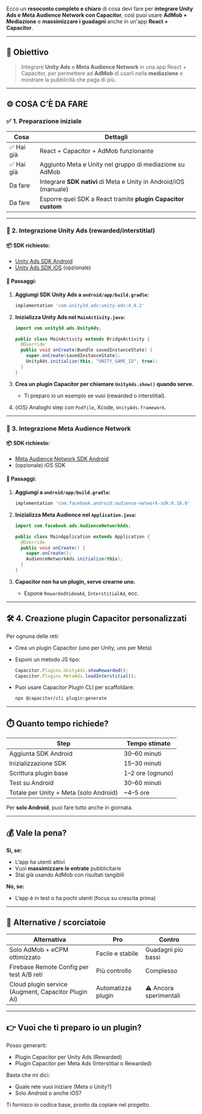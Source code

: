 Ecco un **resoconto completo e chiaro** di cosa devi fare per **integrare Unity Ads e Meta Audience Network con Capacitor**, così puoi usare **AdMob + Mediazione** e **massimizzare i guadagni** anche in un'app **React + Capacitor**.

---

## 🎯 Obiettivo

> Integrare **Unity Ads** e **Meta Audience Network** in una app React + Capacitor, per permettere ad **AdMob** di usarli nella **mediazione** e mostrare la pubblicità che paga di più.

---

## ⚙️ COSA C’È DA FARE

### ✅ 1. Preparazione iniziale

| Cosa       | Dettagli                                                          |
| ---------- | ----------------------------------------------------------------- |
| ✅ Hai già | React + Capacitor + AdMob funzionante                             |
| ✅ Hai già | Aggiunto Meta e Unity nel gruppo di mediazione su AdMob           |
| Da fare    | Integrare **SDK nativi** di Meta e Unity in Android/iOS (manuale) |
| Da fare    | Esporre quei SDK a React tramite **plugin Capacitor custom**      |

---

### 🔧 2. Integrazione Unity Ads (rewarded/interstitial)

#### 📦 SDK richiesto:

- [Unity Ads SDK Android](https://unityads.unity3d.com/help/unity/integration-guide-android)
- [Unity Ads SDK iOS](https://unityads.unity3d.com/help/unity/integration-guide-ios) (opzionale)

#### 📁 Passaggi:

1. **Aggiungi SDK Unity Ads a `android/app/build.gradle`:**

   ```gradle
   implementation 'com.unity3d.ads:unity-ads:4.9.2'
   ```

2. **Inizializza Unity Ads nel `MainActivity.java`:**

   ```java
   import com.unity3d.ads.UnityAds;

   public class MainActivity extends BridgeActivity {
     @Override
     public void onCreate(Bundle savedInstanceState) {
       super.onCreate(savedInstanceState);
       UnityAds.initialize(this, "UNITY_GAME_ID", true);
     }
   }
   ```

3. **Crea un plugin Capacitor per chiamare `UnityAds.show()` quando serve.**

   - Ti preparo io un esempio se vuoi (rewarded o interstitial).

4. (iOS) Analoghi step con `Podfile`, Xcode, `UnityAds.framework`.

---

### 🔧 3. Integrazione Meta Audience Network

#### 📦 SDK richiesto:

- [Meta Audience Network SDK Android](https://developers.facebook.com/docs/audience-network/guides/android/getting-started/)
- (opzionale) iOS SDK

#### 📁 Passaggi:

1. **Aggiungi a `android/app/build.gradle`:**

   ```gradle
   implementation 'com.facebook.android:audience-network-sdk:6.16.0'
   ```

2. **Inizializza Meta Audience nel `Application.java`:**

   ```java
   import com.facebook.ads.AudienceNetworkAds;

   public class MainApplication extends Application {
     @Override
     public void onCreate() {
       super.onCreate();
       AudienceNetworkAds.initialize(this);
     }
   }
   ```

3. **Capacitor non ha un plugin, serve crearne uno.**

   - Espone `RewardedVideoAd`, `InterstitialAd`, ecc.

---

## 🛠️ 4. Creazione plugin Capacitor personalizzati

Per ognuna delle reti:

- Crea un plugin Capacitor (uno per Unity, uno per Meta)

- Esponi un metodo JS tipo:

  ```ts
  Capacitor.Plugins.UnityAds.showRewarded();
  Capacitor.Plugins.MetaAds.loadInterstitial();
  ```

- Puoi usare Capacitor Plugin CLI per scaffoldare:

  ```bash
  npx @capacitor/cli plugin:generate
  ```

---

## ⏱️ Quanto tempo richiede?

| Step                                   | Tempo stimato    |
| -------------------------------------- | ---------------- |
| Aggiunta SDK Android                   | 30–60 minuti     |
| Inizializzazione SDK                   | 15–30 minuti     |
| Scrittura plugin base                  | 1–2 ore (ognuno) |
| Test su Android                        | 30–60 minuti     |
| Totale per Unity + Meta (solo Android) | \~4–5 ore        |

Per **solo Android**, puoi fare tutto anche in giornata.

---

## 💰 Vale la pena?

**Sì, se:**

- L’app ha utenti attivi
- Vuoi **massimizzare le entrate** pubblicitarie
- Stai già usando AdMob con risultati tangibili

**No, se:**

- L’app è in test o ha pochi utenti (focus su crescita prima)

---

## 🧩 Alternative / scorciatoie

| Alternativa                                         | Pro                | Contro                 |
| --------------------------------------------------- | ------------------ | ---------------------- |
| Solo AdMob + eCPM ottimizzato                       | Facile e stabile   | Guadagni più bassi     |
| Firebase Remote Config per test A/B reti            | Più controllo      | Complesso              |
| Cloud plugin service (Augment, Capacitor Plugin AI) | Automatizza plugin | ⚠️ Ancora sperimentali |

---

## 👉 Vuoi che ti preparo io un plugin?

Posso generarti:

- Plugin Capacitor per Unity Ads (Rewarded)
- Plugin Capacitor per Meta Ads (Interstitial o Rewarded)

Basta che mi dici:

- Quale rete vuoi iniziare (Meta o Unity?)
- Solo Android o anche iOS?

Ti fornisco io codice base, pronto da copiare nel progetto.
